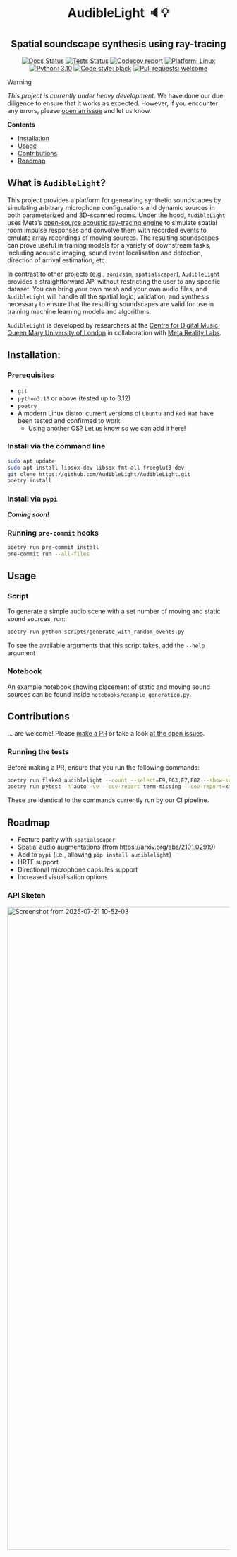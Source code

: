 <h1 align="center">AudibleLight 🔈💡</h1>
<h2 align="center">Spatial soundscape synthesis using ray-tracing</h2>

<p align="center">
<a href="https://github.com/AudibleLight/AudibleLight/actions"><img alt="Docs Status" src="https://github.com/AudibleLight/AudibleLight/actions/workflows/docs.yml/badge.svg"></a>
<a href="https://github.com/AudibleLight/AudibleLight/actions"><img alt="Tests Status" src="https://github.com/AudibleLight/AudibleLight/actions/workflows/tests.yml/badge.svg"></a>
<a href="https://codecov.io/gh/AudibleLight/AudibleLight"><img alt="Codecov report" src="https://codecov.io/gh/AudibleLight/AudibleLight/graph/badge.svg?token=9YM2AT0QSD"/></a>
<a href="https://www.linux.org"><img alt="Platform: Linux" src="https://img.shields.io/badge/Platform-linux-lightgrey?logo=linux"></a>
<a href="https://www.python.org/"><img alt="Python: 3.10" src="https://img.shields.io/badge/Python-3.10%2B-orange?logo=python"></a>
<a href="https://github.com/psf/black"><img alt="Code style: black" src="https://img.shields.io/badge/code%20style-black-000000.svg"></a>
<a href="https://github.com/AudibleLight/AudibleLight/pulls"><img alt="Pull requests: welcome" src="https://img.shields.io/badge/pull_requests-welcome-blue?logo=github"></a>
</p>

> [!WARNING]
> *This project is currently under heavy development*. We have done our due diligence to ensure that it works as expected. However, if you encounter any errors, please [open an issue](https://github.com/AudibleLight/AudibleLight/issues) and let us know.

**Contents**
- [Installation](#installation)
- [Usage](#usage)
- [Contributions](#contributions)
- [Roadmap](#roadmap)

## What is `AudibleLight`?

This project provides a platform for generating synthetic soundscapes by simulating arbitrary microphone configurations and dynamic sources in both parameterized and 3D-scanned rooms. Under the hood, `AudibleLight` uses Meta’s [open-source acoustic ray-tracing engine](https://github.com/beasteers/rlr-audio-propagation) to simulate spatial room impulse responses and convolve them with recorded events to emulate array recordings of moving sources. The resulting soundscapes can prove useful in training models for a variety of downstream tasks, including acoustic imaging, sound event localisation and detection, direction of arrival estimation, etc.

In contrast to other projects (e.g., [`sonicsim`](https://github.com/JusperLee/SonicSim/tree/main/SonicSim-SonicSet), [`spatialscaper`](https://github.com/marl/SpatialScaper)), `AudibleLight` provides a straightforward API without restricting the user to any specific dataset. You can bring your own mesh and your own audio files, and `AudibleLight` will handle all the spatial logic, validation, and synthesis necessary to ensure that the resulting soundscapes are valid for use in training machine learning models and algorithms.

`AudibleLight` is developed by researchers at the [Centre for Digital Music, Queen Mary University of London](https://www.c4dm.eecs.qmul.ac.uk/) in collaboration with [Meta Reality Labs](https://www.meta.com/en-gb/emerging-tech).

## Installation:

### Prerequisites

- `git`
- `python3.10` or above (tested up to 3.12)
- `poetry`
- A modern Linux distro: current versions of `Ubuntu` and `Red Hat` have been tested and confirmed to work.
  - Using another OS? Let us know so we can add it here!

### Install via the command line

```bash
sudo apt update
sudo apt install libsox-dev libsox-fmt-all freeglut3-dev
git clone https://github.com/AudibleLight/AudibleLight.git
poetry install
```

### Install via `pypi`

***Coming soon!***

### Running `pre-commit` hooks

```bash
poetry run pre-commit install
pre-commit run --all-files
```

## Usage

### Script

To generate a simple audio scene with a set number of moving and static sound sources, run:
```bash
poetry run python scripts/generate_with_random_events.py
```

To see the available arguments that this script takes, add the `--help` argument

### Notebook

An example notebook showing placement of static and moving sound sources can be found inside `notebooks/example_generation.py`.

## Contributions

... are welcome! Please [make a PR](https://github.com/AudibleLight/AudibleLight/pulls) or take a look [at the open issues](https://github.com/AudibleLight/AudibleLight/issues).

### Running the tests

Before making a PR, ensure that you run the following commands:

```bash
poetry run flake8 audiblelight --count --select=E9,F63,F7,F82 --show-source --statistics
poetry run pytest -n auto -vv --cov-report term-missing --cov-report=xml --cov=audiblelight tests
```

These are identical to the commands currently run by our CI pipeline.

## Roadmap

- Feature parity with `spatialscaper`
- Spatial audio augmentations (from https://arxiv.org/abs/2101.02919)
- Add to `pypi` (i.e., allowing `pip install audiblelight`)
- HRTF support
- Directional microphone capsules support
- Increased visualisation options

### API Sketch

<img width="3748" height="1454" alt="Screenshot from 2025-07-21 10-52-03" src="https://github.com/user-attachments/assets/52d3df17-126b-43c6-8e57-0a724e74e6ef" />
